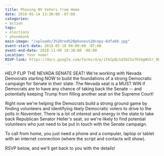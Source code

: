 ```yaml
---
title: Phoning NV Voters from Home
date: 2018-05-14 13:30:00 -07:00
categories:
- action
tags:
- elections
- phonebank
main-image: "/uploads/3%20red%20phones%20copy-6dfa69.jpg"
event-start-date: 2018-05-18 00:00:00 -07:00
event-end-date: 2018-11-06 18:30:00 -08:00
Location: Your home!
RSVP-link: https://docs.google.com/forms/d/e/1FAIpQLSd3OZ3o7h54gWSSr_9DsZmio8lQym1HYNhBnmySRUrJNCiVyQ/viewform
---
```


HELP FLIP THE NEVADA SENATE SEAT!  We're working with Nevada Democrats starting NOW to build the foundations of a strong  Democratic campaign for Senate in their state.  The Nevada seat is a MUST WIN if Democrats are to have any chance of taking back the Senate -- and potentially keeping Trump from filling another seat on the Supreme Court!

Right now we're helping the Democrats build a strong ground game by finding volunteers and identifying likely Democratic voters to drive to the polls in November.  There is a lot of interest and energy in the state to take back Republican Senator Heller's seat, so we're likely to find potential volunteers who just need to be put in touch with the Senate campaign.

To call from home, you just need a phone and a computer, laptop or tablet with an internet connection (where the script and contacts will show).  

RSVP  below, and we'll get back to you with the details!